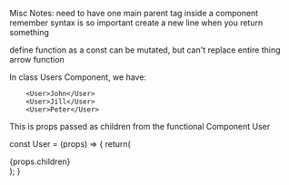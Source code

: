 Misc Notes: 
need to have one main parent tag inside a component
remember syntax is so important
create a new line when you return something

define function as a const
can be mutated, but can't replace entire thing
arrow function

In class Users Component, we have: 

        <User>John</User>
        <User>Jill</User>
        <User>Peter</User>

This is props passed as children from the functional Component User

const User = (props) => {
  return(
    <div>
      {props.children}
    </div>
    );
}
